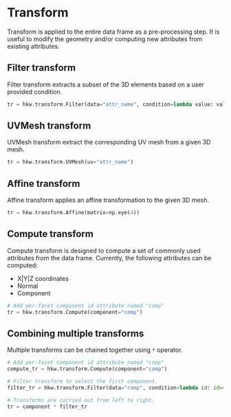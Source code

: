 # Transform

Transform is applied to the entire data frame as a pre-processing step. It is useful to modify the
geometry and/or computing new attributes from existing attributes.

## Filter transform

Filter transform extracts a subset of the 3D elements based on a user provided condition.

```py
tr = hkw.transform.Filter(data="attr_name", condition=lambda value: value > 0)
```

## UVMesh transform

UVMesh transform extract the corresponding UV mesh from a given 3D mesh.

```py
tr = hkw.transform.UVMesh(uv="attr_name")
```

## Affine transform

Affine transform applies an affine transformation to the given 3D mesh.

```py
tr = hkw.transform.Affine(matrix=np.eye(4))
```

## Compute transform

Compute transform is designed to compute a set of commonly used attributes from the data frame.
Currently, the following attributes can be computed:

* X|Y|Z coordinates
* Normal
* Component

```py
# Add per-facet component id attribute named "comp"
tr = hkw.transform.Compute(component="comp")
```

## Combining multiple transforms

Multiple transforms can be chained together using `*` operator.

```py
# Add per-facet component id attribute named "comp"
compute_tr = hkw.transform.Compute(component="comp")

# Filter transform to select the first component.
filter_tr = hkw.transform.Filter(data="comp", condition=lambda id: id==0)

# Transforms are carried out from left to right.
tr = component * filter_tr
```
